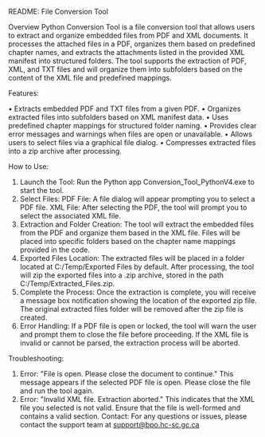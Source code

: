 README: 
File Conversion Tool

Overview
Python Conversion Tool is a file conversion tool that allows users to extract and organize embedded files from PDF and XML documents. It processes the attached files in a PDF, organizes them based on predefined chapter names, and extracts the attachments listed in the provided XML manifest into structured folders.
The tool supports the extraction of PDF, XML, and TXT files and will organize them into subfolders based on the content of the XML file and predefined mappings.

Features:

•	Extracts embedded PDF and TXT files from a given PDF.
•	Organizes extracted files into subfolders based on XML manifest data.
•	Uses predefined chapter mappings for structured folder naming.
•	Provides clear error messages and warnings when files are open or unavailable.
•	Allows users to select files via a graphical file dialog.
•	Compresses extracted files into a zip archive after processing.


How to Use:

1.	Launch the Tool:
     Run the Python app Conversion_Tool_PythonV4.exe to start the tool.
2.	Select Files:
    PDF File: A file dialog will appear prompting you to select a PDF file. 
    XML File: After selecting the PDF, the tool will prompt you to select the associated XML file. 
3.	Extraction and Folder Creation:
    The tool will extract the embedded files from the PDF and organize them based in the XML file.
    Files will be placed into specific folders based on the chapter name mappings provided in the code.
4.	Exported Files Location:
    The extracted files will be placed in a folder located at C:/Temp/Exported Files by default.
    After processing, the tool will zip the exported files into a .zip archive, stored in the path C:/Temp/Extracted_Files.zip.
5.	Complete the Process:
    Once the extraction is complete, you will receive a message box notification showing the location of the exported zip file.
    The original extracted files folder will be removed after the zip file is created.
6.	Error Handling:
    If a PDF file is open or locked, the tool will warn the user and prompt them to close the file before proceeding.
    If the XML file is invalid or cannot be parsed, the extraction process will be aborted.

Troubleshooting:
1.	Error: "File is open. Please close the document to continue."
    This message appears if the selected PDF file is open. Please close the file and run the tool again.
2.	Error: "Invalid XML file. Extraction aborted."
    This indicates that the XML file you selected is not valid. Ensure that the file is well-formed and contains a valid <AttachmentManifest> section.
Contact:
For any questions or issues, please contact the support team at support@bpo.hc-sc.gc.ca
